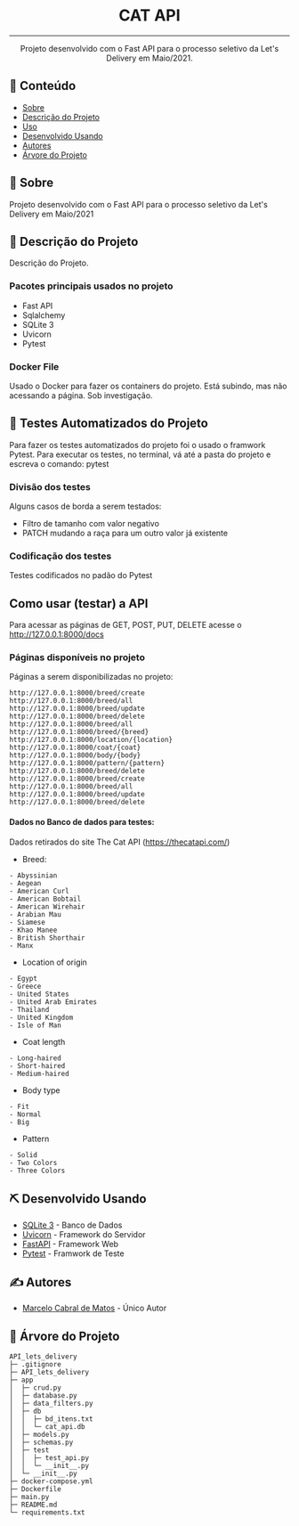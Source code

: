 <h1 align="center">CAT API</h1>


---

<p align="center"> Projeto desenvolvido com o Fast API para o processo seletivo da Let's Delivery em Maio/2021.
    <br> 
</p>

## 📝 Conteúdo

- [Sobre](#sobre)
- [Descrição do Projeto](#descricao)
- [Uso](#uso)
- [Desenvolvido Usando](#desenvolvido_usando)
- [Autores](#autores)
- [Árvore do Projeto](#arvore_projeto)

## 🧐 Sobre <a name = "sobre"></a>

Projeto desenvolvido com o Fast API para o processo seletivo da Let's Delivery em Maio/2021

## 🏁 Descrição do Projeto <a name = "descricao"></a>

Descrição do Projeto. 

### Pacotes principais usados no projeto

- Fast API
- Sqlalchemy
- SQLite 3
- Uvicorn
- Pytest

### Docker File

Usado o Docker para fazer os containers do projeto. Está subindo, mas não acessando a página. Sob investigação.

## 🔧 Testes Automatizados do Projeto <a name = "tests"></a>

Para fazer os testes automatizados do projeto foi o usado o framwork Pytest.
Para executar os testes, no terminal, vá até a pasta do projeto e escreva o comando:
pytest

### Divisão dos testes

Alguns casos de borda a serem testados:
- Filtro de tamanho com valor negativo
- PATCH mudando a raça para um outro valor já existente

### Codificação dos testes

Testes codificados no padão do Pytest

## Como usar (testar) a API <a name = "uso"></a>
Para acessar as páginas de GET, POST, PUT, DELETE acesse o http://127.0.0.1:8000/docs

### Páginas disponíveis no projeto
Páginas a serem disponibilizadas no projeto:
```
http://127.0.0.1:8000/breed/create
http://127.0.0.1:8000/breed/all
http://127.0.0.1:8000/breed/update
http://127.0.0.1:8000/breed/delete
http://127.0.0.1:8000/breed/all
http://127.0.0.1:8000/breed/{breed}
http://127.0.0.1:8000/location/{location}
http://127.0.0.1:8000/coat/{coat}
http://127.0.0.1:8000/body/{body}
http://127.0.0.1:8000/pattern/{pattern}
http://127.0.0.1:8000/breed/delete
http://127.0.0.1:8000/breed/create
http://127.0.0.1:8000/breed/all
http://127.0.0.1:8000/breed/update
http://127.0.0.1:8000/breed/delete
```

#### Dados no Banco de dados para testes:
Dados retirados do site The Cat API (https://thecatapi.com/)
- Breed:
```
- Abyssinian
- Aegean
- American Curl
- American Bobtail
- American Wirehair
- Arabian Mau
- Siamese
- Khao Manee
- British Shorthair
- Manx
```
- Location of origin
```
- Egypt
- Greece
- United States
- United Arab Emirates
- Thailand
- United Kingdom
- Isle of Man
```
- Coat length
```
- Long-haired
- Short-haired
- Medium-haired
```
- Body type
```
- Fit
- Normal
- Big
```
- Pattern
```
- Solid
- Two Colors
- Three Colors
```


## ⛏️ Desenvolvido Usando <a name = "desenvolvido_usando"></a>

- [SQLite 3](https://sqlite.org/index.html) - Banco de Dados
- [Uvicorn](https://www.uvicorn.org/) - Framework do Servidor
- [FastAPI](https://fastapi.tiangolo.com/pt/) - Framework Web
- [Pytest](https://docs.pytest.org) - Framwork de Teste
## ✍️ Autores <a name = "autores"></a>

- [Marcelo Cabral de Matos](https://github.com/marcelocmatos) - Único Autor

## 🎉 Árvore do Projeto <a name = "arvore_projeto"></a>
```
API_lets_delivery
├─ .gitignore
├─ API_lets_delivery
├─ app
│  ├─ crud.py
│  ├─ database.py
│  ├─ data_filters.py
│  ├─ db
│  │  ├─ bd_itens.txt
│  │  └─ cat_api.db
│  ├─ models.py
│  ├─ schemas.py
│  ├─ test
│  │  ├─ test_api.py
│  │  └─ __init__.py
│  └─ __init__.py
├─ docker-compose.yml
├─ Dockerfile
├─ main.py
├─ README.md
└─ requirements.txt
```